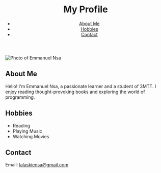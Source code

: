 <!DOCTYPE html>
<html lang="en">
<head>
<meta charset="UTF-8">
<meta name="viewport" content="width=device-width, initial-scale=1.0">
<title>Emmanuel Nsa - Profile</title>
</head>
<body>

<header>
<h1>My Profile</h1>
<nav>
<ul>
<li><a href="#bio">About Me</a></li>
<li><a href="#hobbies">Hobbies</a></li>
<li><a href="#contact">Contact</a></li>
</ul>
</nav>
</header>

<main>
<img src="/Images/my-image.jpg" alt="Photo of Emmanuel Nsa" style="max-width: 100%; height: auto;">

<section id="bio">
<h2>About Me</h2>
<p>Hello! I'm Emmanuel Nsa, a passionate learner and a student of 3MTT. I enjoy reading thought-provoking books and exploring the world of programming.</p>
</section>

<section id="hobbies">
<h2>Hobbies</h2>
<ul>
<li>Reading</li>
<li>Playing Music</li>
<li>Watching Movies</li>
</ul>
</section>
</main>

<footer id="contact">
<h2>Contact</h2>
<p>Email: <a href="mailto:lalaskiensa@gmail.com">lalaskiensa@gmail.com</a></p>
</footer>

</body>
</html>
